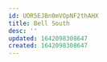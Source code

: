 ```yaml
---
id: UOR5EJBn0mVOpNF2thAHX
title: Bell South
desc: ''
updated: 1642098308647
created: 1642098308647
---
```



